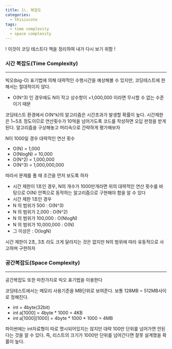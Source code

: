 ```yaml
---
title: 1\. 복잡도
categories: 
  - thisiscote
tags: 
  - time complexity
  - space complexity
---
```


! 이것이 코딩 테스트다 책을 정리하여 내가 다시 보기 위함 !

### 시간 복잡도(Time Complexity)

---

빅오(big-O) 표기법에 의해 대략적인 수행시간을 예상해볼 수 있지만, 코딩테스트에 한해서는 절대적이지 않다.

- O(N^3) 인 경우에도 N이 작고 상수항이 +1,000,000 이라면 무시할 수 없는 수준이기 때문

코딩테스트 환경에서 O(N^k)의 알고리즘은 시간초과가 발생할 확률이 높다. 시간제한은 1~5초 정도이므로 연산횟수가 10억을 넘어가도록 코드를 작성하면 오답 판정을 받게된다. 알고리즘을 구상해놓고 머리속으로 간략하게 평가해보자

N이 1000일 경우 대략적인 연산 횟수

- O(N) = 1,000
- O(NlogN) = 10,000
- O(N^2) = 1,000,000
- O(N^3) = 1,000,000,000

따라서 문제를 풀 때 조건을 먼저 보도록 하자

- 시간 제한이 1초인 경우, N의 개수가 1000만개라면 위의 대략적인 연산 횟수를 바탕으로 O(N) 안쪽으로 동작하는 알고리즘으로 구현해야 함을 알 수 있다
- 시간 제한 1초인 경우
- N 의 범위가 500 : O(N^3)
- N 의 범위가 2,000 : O(N^2)
- N 의 범위가 100,000 : O(NlogN)
- N 의 범위가 10,000,000 : O(N)
- 그 이상은 : O(logN)

시간 제한이 2초, 3초 라도 크게 달라지는 것은 없지만 N의 범위에 따라 유동적으로 사고하며 구현하자

### 공간복잡도(Space Complexity)

---

공간복잡도 또한 마찬가지로 빅오 표기법을 이용한다

코딩테스트에서는 메모리 사용기준을 MB단위로 보여준다. 보통 128MB ~ 512MB사이로 정해진다.

- int = 4byte(32bit)
- int a[1000] = 4byte * 1000 = 4KB
- int a[1000][1000] = 4byte * 1000 * 1000 = 4MB

파이썬에는 int자료형이 따로 명시되어있지는 않지만 대략 100만 단위를 넘어가면 안된다는 것을 알 수 있다. 즉, 리스트의 크기가 1000만 단위를 넘어간다면 잘못 설계했을 확률이 높다.